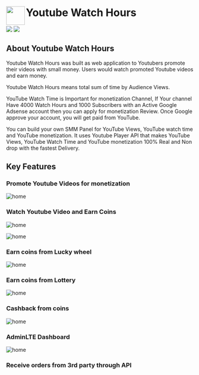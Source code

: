 
<h1><img align="left" src="https://github.com/topskilldev/youtube-watch-hours/blob/master/public/images/ytyt.svg?raw=true" height="50">  Youtube Watch Hours </h1>

![](https://img.shields.io/badge/Laravel-Laravel-informational?style=flat&logo=laravel&logoColor=white&color=2bbc8a)
![](https://img.shields.io/badge/Youtube-Youtube-informational?style=flat&logo=youtube&logoColor=white&color=2bbc8a)

<h2 align="left">About Youtube Watch Hours</h2>

Youtube Watch Hours was built as web application to Youtubers promote their videos with small money.
Users would watch promoted Youtube videos and earn money.

Youtube Watch Hours means total sum of time by Audience Views.

YouTube Watch Time is Important for monetization Channel, If Your channel Have 4000 Watch Hours and 1000 Subscribers with an Active Google Adsense account then you can apply for monetization Review. Once Google approve your account, you will get paid from YouTube.

You can build your own SMM Panel for YouTube Views, YouTube watch time and YouTube monetization. 
It uses Youtube Player API that makes YouTube Views, YouTube Watch Time and YouTube monetization 100% Real and Non drop with the fastest Delivery.


<h2>Key Features</h2>

### Promote Youtube Videos for monetization
![home](https://github.com/topskilldev/youtube-watch-hours/blob/master/screenshots/promote_video.png?raw=true)

### Watch Youtube Video and Earn Coins
![home](https://github.com/topskilldev/youtube-watch-hours/blob/master/screenshots/watch_video_1.png?raw=true)

![home](https://github.com/topskilldev/youtube-watch-hours/blob/master/screenshots/watch_video_2.png?raw=true)

### Earn coins from Lucky wheel
![home](https://github.com/topskilldev/youtube-watch-hours/blob/master/screenshots/lucky_wheel.png?raw=true)

### Earn coins from Lottery
![home](https://github.com/topskilldev/youtube-watch-hours/blob/master/screenshots/lottery.png?raw=true)

### Cashback from coins
![home](https://github.com/topskilldev/youtube-watch-hours/blob/master/screenshots/cashback.png?raw=true)

### AdminLTE Dashboard
![home](https://github.com/topskilldev/youtube-watch-hours/blob/master/screenshots/dashboard.png?raw=true)

### Receive orders from 3rd party through API
